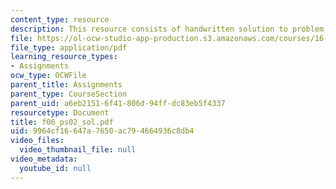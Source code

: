```yaml
---
content_type: resource
description: This resource consists of handwritten solution to problem set.
file: https://ol-ocw-studio-app-production.s3.amazonaws.com/courses/16-01-unified-engineering-i-ii-iii-iv-fall-2005-spring-2006/9964cf16647a7650ac794664936c8db4_f06_ps02_sol.pdf
file_type: application/pdf
learning_resource_types:
- Assignments
ocw_type: OCWFile
parent_title: Assignments
parent_type: CourseSection
parent_uid: a6eb2151-6f41-806d-94ff-dc83eb5f4337
resourcetype: Document
title: f06_ps02_sol.pdf
uid: 9964cf16-647a-7650-ac79-4664936c8db4
video_files:
  video_thumbnail_file: null
video_metadata:
  youtube_id: null
---
```


